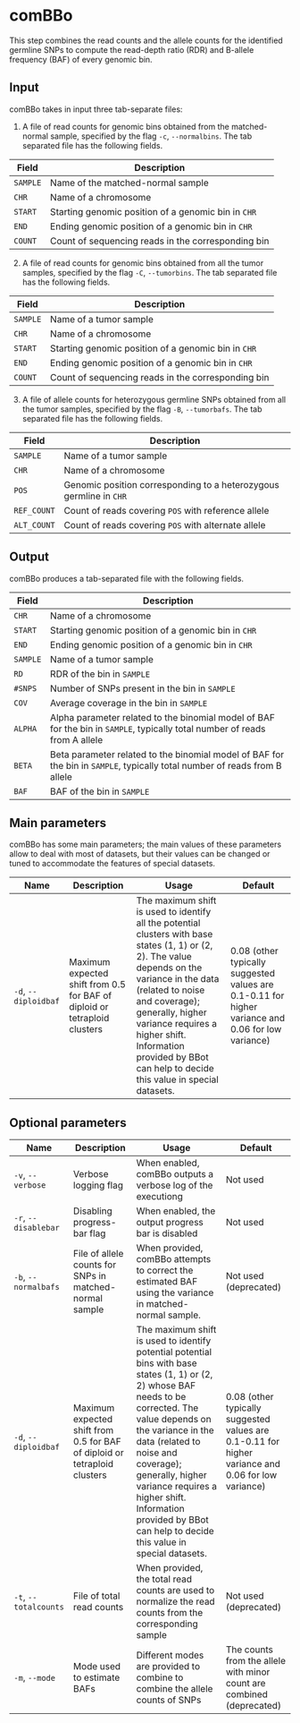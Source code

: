 # comBBo

This step combines the read counts and the allele counts for the identified germline SNPs to compute the read-depth ratio (RDR) and B-allele frequency (BAF) of every genomic bin.

## Input

comBBo takes in input three tab-separate files:

1. A file of read counts for genomic bins obtained from the matched-normal sample, specified by the flag `-c`, `--normalbins`. The tab separated file has the following fields.

| Field | Description |
|-------|-------------|
| `SAMPLE` | Name of the matched-normal sample |
| `CHR` | Name of a chromosome |
| `START` | Starting genomic position of a genomic bin in `CHR` |
| `END` | Ending genomic position of a genomic bin in `CHR` |
| `COUNT` | Count of sequencing reads in the corresponding bin  |

2. A file of read counts for genomic bins obtained from all the tumor samples, specified by the flag `-C`, `--tumorbins`. The tab separated file has the following fields.

| Field | Description |
|-------|-------------|
| `SAMPLE` | Name of a tumor sample |
| `CHR` | Name of a chromosome |
| `START` | Starting genomic position of a genomic bin in `CHR` |
| `END` | Ending genomic position of a genomic bin in `CHR` |
| `COUNT` | Count of sequencing reads in the corresponding bin |

3. A file of allele counts for heterozygous germline SNPs obtained from all the tumor samples, specified by the flag `-B`, `--tumorbafs`. The tab separated file has the following fields.

| Field | Description |
|-------|-------------|
| `SAMPLE` | Name of a tumor sample |
| `CHR` | Name of a chromosome |
| `POS` | Genomic position corresponding to a heterozygous germline in `CHR` |
| `REF_COUNT` | Count of reads covering `POS` with reference allele |
| `ALT_COUNT` | Count of reads covering `POS` with alternate allele |

## Output

comBBo produces a tab-separated file with the following fields.

| Field | Description |
|-------|-------------|
| `CHR` | Name of a chromosome |
| `START` | Starting genomic position of a genomic bin in `CHR` |
| `END` | Ending genomic position of a genomic bin in `CHR` |
| `SAMPLE` | Name of a tumor sample |
| `RD` | RDR of the bin in `SAMPLE` |
| `#SNPS` | Number of SNPs present in the bin in `SAMPLE` |
| `COV` | Average coverage in the bin in `SAMPLE` |
| `ALPHA` | Alpha parameter related to the binomial model of BAF for the bin in `SAMPLE`, typically total number of reads from A allele |
| `BETA` | Beta parameter related to the binomial model of BAF for the bin in `SAMPLE`, typically total number of reads from B allele |
| `BAF` | BAF of the bin in `SAMPLE` |

## Main parameters

comBBo has some main parameters; the main values of these parameters allow to deal with most of datasets, but their values can be changed or tuned to accommodate the features of special datasets.

| Name | Description | Usage | Default |
|------|-------------|-------|---------|
| `-d`, `--diploidbaf` | Maximum expected shift from 0.5 for BAF of diploid or tetraploid clusters | The maximum shift is used to identify all the potential clusters with base states (1, 1) or (2, 2). The value depends on the variance in the data (related to noise and coverage); generally, higher variance requires a higher shift. Information provided by BBot can help to decide this value in special datasets. | 0.08 (other typically suggested values are 0.1-0.11 for higher variance and 0.06 for low variance) |

## Optional parameters

| Name | Description | Usage | Default |
|------|-------------|-------|---------|
| `-v`, `--verbose`  | Verbose logging flag | When enabled, comBBo outputs a verbose log of the executiong | Not used |
| `-r`, `--disablebar` | Disabling progress-bar flag | When enabled, the output progress bar is disabled | Not used |
| `-b`, `--normalbafs` | File of allele counts for SNPs in matched-normal sample | When provided, comBBo attempts to correct the estimated BAF using the variance in matched-normal sample. | Not used (deprecated) |
| `-d`, `--diploidbaf` | Maximum expected shift from 0.5 for BAF of diploid or tetraploid clusters | The maximum shift is used to identify potential potential bins with base states (1, 1) or (2, 2) whose BAF needs to be corrected. The value depends on the variance in the data (related to noise and coverage); generally, higher variance requires a higher shift. Information provided by BBot can help to decide this value in special datasets. | 0.08 (other typically suggested values are 0.1-0.11 for higher variance and 0.06 for low variance) |
| `-t`, `--totalcounts` | File of total read counts | When provided, the total read counts are used to normalize the read counts from the corresponding sample | Not used (deprecated) |
| `-m`, `--mode` | Mode used to estimate BAFs | Different modes are provided to combine to combine the allele counts of SNPs | The counts from the allele with minor count are combined (deprecated) |
